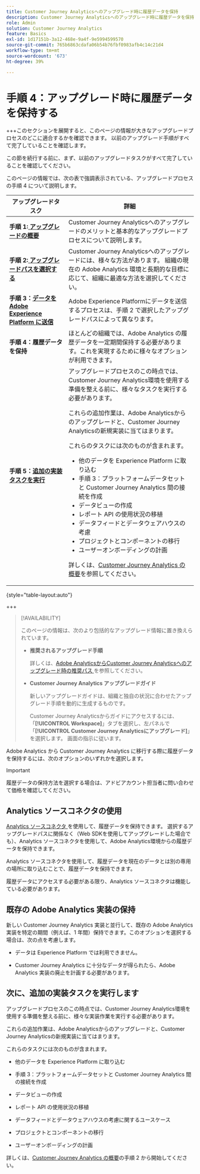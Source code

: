 ```yaml
---
title: Customer Journey Analyticsへのアップグレード時に履歴データを保持
description: Customer Journey Analyticsへのアップグレード時に履歴データを保持する方法を説明します
role: Admin
solution: Customer Journey Analytics
feature: Basics
exl-id: 1d17151b-3a12-468e-9a4f-9e5994599570
source-git-commit: 765b6863cdafa06b54b76fbf0983afb4c14c21d4
workflow-type: tm+mt
source-wordcount: '673'
ht-degree: 39%

---
```


# 手順 4：アップグレード時に履歴データを保持する

+++このセクションを展開すると、このページの情報が大きなアップグレードプロセスのどこに適合するかを確認できます。 以前のアップグレード手順がすべて完了していることを確認します。

この節を続行する前に、まず、以前のアップグレードタスクがすべて完了していることを確認してください。

このページの情報では、次の表で強調表示されている、アップグレードプロセスの手順 4 について説明します。

| アップグレードタスク | 詳細 |
|---------|----------|
| **手順 1:[ アップグレードの概要](/help/getting-started/cja-upgrade/cja-upgrade-getstarted.md)** | Customer Journey Analyticsへのアップグレードのメリットと基本的なアップグレードプロセスについて説明します。 |
| **手順 2:[ アップグレードパスを選択する](/help/getting-started/cja-upgrade/cja-upgrade-path.md)** | Customer Journey Analyticsへのアップグレードには、様々な方法があります。 組織の現在の Adobe Analytics 環境と長期的な目標に応じて、組織に最適な方法を選択してください。 |
| **手順 3：[データを Adobe Experience Platform に送信](/help/getting-started/cja-upgrade/cja-upgrade-send-to-platform.md)** | Adobe Experience Platformにデータを送信するプロセスは、手順 2 で選択したアップグレードパスによって異なります。 |
| <span class="preview">**手順 4：履歴データを保持**</span> | <span class="preview">ほとんどの組織では、Adobe Analytics の履歴データを一定期間保持する必要があります。これを実現するために様々なオプションが利用できます。</span> |
| **手順 5：[追加の実装タスクを実行](/help/getting-started/cja-getting-started.md)** | アップグレードプロセスのこの時点では、Customer Journey Analytics環境を使用する準備を整える前に、様々なタスクを実行する必要があります。<p>これらの追加作業は、Adobe Analyticsからのアップグレードと、Customer Journey Analyticsの新規実装に当てはまります。</p><p>これらのタスクには次のものが含まれます。</p><ul><li>他のデータを Experience Platform に取り込む</li><li>手順 3：プラットフォームデータセットと Customer Journey Analytics 間の接続を作成</li><li>データビューの作成</li><li>レポート API の使用状況の移植</li><li>データフィードとデータウェアハウスの考慮</li><li>プロジェクトとコンポーネントの移行</li><li>ユーザーオンボーディングの計画</li></ul> <p>詳しくは、[Customer Journey Analytics の概要](/help/getting-started/cja-getting-started.md)を参照してください。 |

{style="table-layout:auto"}

+++

>[!AVAILABILITY]
>
>このページの情報は、次のより包括的なアップグレード情報に置き換えられています。 <ul><li>**推奨されるアップグレード手順**<p>詳しくは、[Adobe AnalyticsからCustomer Journey Analyticsへのアップグレード時の推奨パス ](/help/getting-started/cja-upgrade/cja-upgrade-recommendations.md) を参照してください。</p></li><li>**Customer Journey Analytics アップグレードガイド**<p>新しいアップグレードガイドは、組織と独自の状況に合わせたアップグレード手順を動的に生成するものです。</p><p>Customer Journey Analyticsからガイドにアクセスするには、「**[!UICONTROL Workspace]**」タブを選択し、左パネルで「**[!UICONTROL Customer Journey Analyticsにアップグレード]**」を選択します。 画面の指示に従います。</p></li></ul>

Adobe Analytics から Customer Journey Analytics に移行する際に履歴データを保持するには、次のオプションのいずれかを選択します。

>[!IMPORTANT]
>
>履歴データの保持方法を選択する場合は、アドビアカウント担当者に問い合わせて価格を確認してください。

## Analytics ソースコネクタの使用

[Analytics ソースコネクタ ](/help/data-ingestion/analytics.md) を使用して、履歴データを保持できます。 選択するアップグレードパスに関係なく（Web SDKを使用してアップグレードした場合でも）、Analytics ソースコネクタを使用して、Adobe Analytics環境からの履歴データを保持できます。

Analytics ソースコネクタを使用して、履歴データを現在のデータとは別の専用の場所に取り込むことで、履歴データを保持できます。

履歴データにアクセスする必要がある限り、Analytics ソースコネクタは機能している必要があります。

<!-- Another possibility in the future: Map historical data in a way that allows you to tie it to your new data.  Possible? Explain -->

## 既存の Adobe Analytics 実装の保持

新しい Customer Journey Analytics 実装と並行して、既存の Adobe Analytics 実装を特定の期間（例えば、1 年間）保持できます。このオプションを選択する場合は、次の点を考慮します。

* データは Experience Platform では利用できません。

* Customer Journey Analytics に十分なデータが得られたら、Adobe Analytics 実装の廃止を計画する必要があります。

## 次に、追加の実装タスクを実行します

アップグレードプロセスのこの時点では、Customer Journey Analytics環境を使用する準備を整える前に、様々な実装作業を実行する必要があります。

これらの追加作業は、Adobe Analyticsからのアップグレードと、Customer Journey Analyticsの新規実装に当てはまります。

これらのタスクには次のものが含まれます。

* 他のデータを Experience Platform に取り込む

* 手順 3：プラットフォームデータセットと Customer Journey Analytics 間の接続を作成

* データビューの作成

* レポート API の使用状況の移植

* データフィードとデータウェアハウスの考慮に関するユースケース

* プロジェクトとコンポーネントの移行

* ユーザーオンボーディングの計画

詳しくは、[Customer Journey Analytics の概要](/help/getting-started/cja-getting-started.md)の手順 2 から開始してください。
